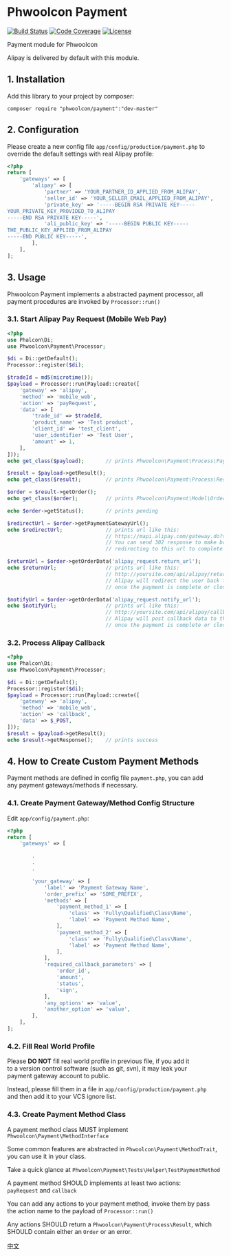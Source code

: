 # Phwoolcon Payment
[![Build Status](https://travis-ci.org/phwoolcon/payment.svg?branch=master)](https://travis-ci.org/phwoolcon/payment)
[![Code Coverage](https://codecov.io/gh/phwoolcon/payment/branch/master/graph/badge.svg)](https://codecov.io/gh/phwoolcon/payment)
[![License](https://img.shields.io/badge/License-Apache%202.0-blue.svg)](https://opensource.org/licenses/Apache-2.0)

Payment module for Phwoolcon

Alipay is delivered by default with this module.

## 1. Installation
Add this library to your project by composer:

```
composer require "phwoolcon/payment":"dev-master"
```

## 2. Configuration
Please create a new config file `app/config/production/payment.php` to  
override the default settings with real Alipay profile:
```php
<?php
return [
    'gateways' => [
        'alipay' => [
            'partner' => 'YOUR_PARTNER_ID_APPLIED_FROM_ALIPAY',
            'seller_id' => 'YOUR_SELLER_EMAIL_APPLIED_FROM_ALIPAY',
            'private_key' => '-----BEGIN RSA PRIVATE KEY-----
YOUR_PRIVATE_KEY_PROVIDED_TO_ALIPAY
-----END RSA PRIVATE KEY-----',
            'ali_public_key' => '-----BEGIN PUBLIC KEY-----
THE_PUBLIC_KEY_APPLIED_FROM_ALIPAY
-----END PUBLIC KEY-----',
        ],
    ],
];

```

## 3. Usage

Phwoolcon Payment implements a abstracted payment processor, all  
payment procedures are invoked by `Processor::run()`

### 3.1. Start Alipay Pay Request (Mobile Web Pay)
```php
<?php
use Phalcon\Di;
use Phwoolcon\Payment\Processor;

$di = Di::getDefault();
Processor::register($di);

$tradeId = md5(microtime());
$payload = Processor::run(Payload::create([
    'gateway' => 'alipay',
    'method' => 'mobile_web',
    'action' => 'payRequest',
    'data' => [
        'trade_id' => $tradeId,
        'product_name' => 'Test product',
        'client_id' => 'test_client',
        'user_identifier' => 'Test User',
        'amount' => 1,
    ],
]));
echo get_class($payload);       // prints Phwoolcon\Payment\Process\Payload

$result = $payload->getResult();
echo get_class($result);        // prints Phwoolcon\Payment\Process\Result

$order = $result->getOrder();
echo get_class($order);         // prints Phwoolcon\Payment\Model\Order

echo $order->getStatus();       // prints pending

$redirectUrl = $order->getPaymentGatewayUrl();
echo $redirectUrl;              // prints url like this:
                                // https://mapi.alipay.com/gateway.do?service=alipay.wap.create.direct.pay.by.user&partner=...
                                // You can send 302 response to make browser
                                // redirecting to this url to complete a pay request

$returnUrl = $order->getOrderData('alipay_request.return_url');
echo $returnUrl;                // prints url like this:
                                // http://yoursite.com/api/alipay/return
                                // Alipay will redirect the user back to this url
                                // once the payment is complete or closed

$notifyUrl = $order->getOrderData('alipay_request.notify_url');
echo $notifyUrl;                // prints url like this:
                                // http://yoursite.com/api/alipay/callback
                                // Alipay will post callback data to this url
                                // once the payment is complete or closed
```

### 3.2. Process Alipay Callback
```php
<?php
use Phalcon\Di;
use Phwoolcon\Payment\Processor;

$di = Di::getDefault();
Processor::register($di);
$payload = Processor::run(Payload::create([
    'gateway' => 'alipay',
    'method' => 'mobile_web',
    'action' => 'callback',
    'data' => $_POST,
]));
$result = $payload->getResult();
echo $result->getResponse();    // prints success
```

## 4. How to Create Custom Payment Methods
Payment methods are defined in config file `payment.php`, you can add  
any payment gateways/methods if necessary.

### 4.1. Create Payment Gateway/Method Config Structure
Edit `app/config/payment.php`:
```php
<?php
return [
    'gateways' => [

        .
        .
        .

        'your_gateway' => [
            'label' => 'Payment Gateway Name',
            'order_prefix' => 'SOME_PREFIX',
            'methods' => [
                'payment_method_1' => [
                    'class' => 'Fully\Qualified\Class\Name',
                    'label' => 'Payment Method Name',
                ],
                'payment_method_2' => [
                    'class' => 'Fully\Qualified\Class\Name',
                    'label' => 'Payment Method Name',
                ],
            ],
            'required_callback_parameters' => [
                'order_id',
                'amount',
                'status',
                'sign',
            ],
            'any_options' => 'value',
            'another_option' => 'value',
        ],
    ],
];
```

### 4.2. Fill Real World Profile
Please **DO NOT** fill real world profile in previous file, if you add it  
to a version control software (such as git, svn), it may leak your  
payment gateway account to public.

Instead, please fill them in a file in `app/config/production/payment.php`  
and then add it to your VCS ignore list.

### 4.3. Create Payment Method Class
A payment method class MUST implement `Phwoolcon\Payment\MethodInterface`

Some common features are abstracted in `Phwoolcon\Payment\MethodTrait`,  
you can use it in your class.

Take a quick glance at `Phwoolcon\Payment\Tests\Helper\TestPaymentMethod`

A payment method SHOULD implements at least two actions:  
`payRequest` and `callback`

You can add any actions to your payment method, invoke them by pass  
the action name to the payload of `Processor::run()`

Any actions SHOULD return a `Phwoolcon\Payment\Process\Result`, which  
SHOULD contain either an `Order` or an error.

[中文](README-zh.md)
